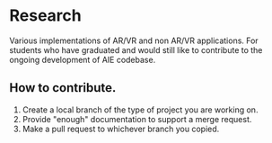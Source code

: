 # Research

Various implementations of AR/VR and non AR/VR applications. For students who have graduated and would still like to contribute to the ongoing development of AIE codebase.

## How to contribute.

  1. Create a local branch of the type of project you are working on.  
  2. Provide "enough" documentation to support a merge request.  
  3. Make a pull request to whichever branch you copied.  
